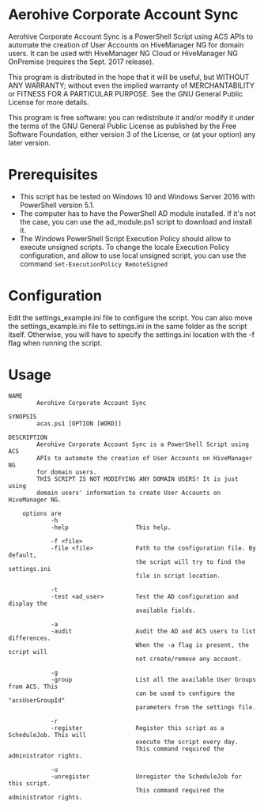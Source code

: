 # Aerohive Corporate Account Sync
Aerohive Corporate Account Sync is a PowerShell Script using ACS APIs to automate the creation of User Accounts on HiveManager NG for domain users.
It can be used with HiveManager NG Cloud or HiveManager NG OnPremise (requires the Sept. 2017 release).


This program is distributed in the hope that it will be useful, but WITHOUT ANY WARRANTY; without even the implied warranty of MERCHANTABILITY or FITNESS FOR A PARTICULAR PURPOSE. See the GNU General Public License for more details.

This program is free software: you can redistribute it and/or modify it under the terms of the GNU General Public License as published by the Free Software Foundation, either version 3 of the License, or (at your option) any later version.
# Prerequisites
* This script has be tested on Windows 10 and Windows Server 2016 with PowerShell version 5.1.
* The computer has to have the PowerShell AD module installed. If it's not the case, you can use the ad_module.ps1 script to download and install it.
* The Windows PowerShell Script Execution Policy should allow to execute unsigned scripts. To change the locale Execution Policy configuration, and allow to use local unsigned script, you can use the command `Set-ExecutionPolicy RemoteSigned`

# Configuration 
Edit the settings_example.ini file to configure the script. 
You can also move the settings_example.ini file to settings.ini in the same folder as the script itself. Otherwise, you will have to specify the settings.ini location with the -f flag when running the script.

# Usage
    NAME
            Aerohive Corporate Account Sync

    SYNOPSIS
            acas.ps1 [OPTION [WORD]]

    DESCRIPTION
            Aerohive Corporate Account Sync is a PowerShell Script using ACS 
            APIs to automate the creation of User Accounts on HiveManager NG
            for domain users.
            THIS SCRIPT IS NOT MODIFYING ANY DOMAIN USERS! It is just using 
            domain users' information to create User Accounts on HiveManager NG.

        options are
                -h
                -help                   This help.

                -f <file>
                -file <file>            Path to the configuration file. By default, 
                                        the script will try to find the settings.ini 
                                        file in script location.

                -t 
                -test <ad_user>         Test the AD configuration and display the 
                                        available fields.

                -a
                -audit                  Audit the AD and ACS users to list differences.
                                        When the -a flag is present, the script will 
                                        not create/remove any account.

                -g
                -group                  List all the available User Groups from ACS. This
                                        can be used to configure the "acsUserGroupId"
                                        parameters from the settings file.

                -r
                -register               Register this script as a ScheduleJob. This will
                                        execute the script every day.
                                        This command required the administrator rights.

                -u
                -unregister             Unregister the ScheduleJob for this script.
                                        This command required the administrator rights.